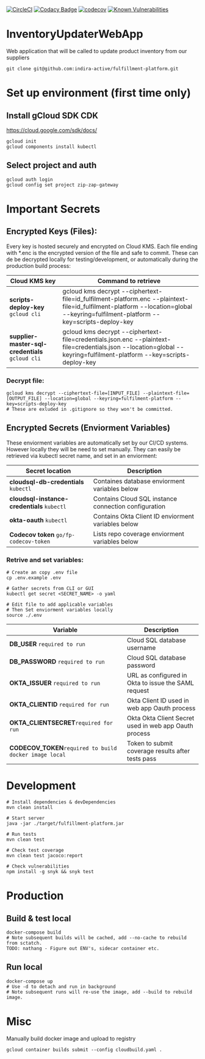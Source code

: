 [![CircleCI](https://circleci.com/gh/indira-active/fulfillment-platform.svg?style=svg&circle-token=dede407d73b7eb5b0427274c18cfdd6a4ba083bb)](https://circleci.com/gh/indira-active/fulfillment-platform)
[![Codacy Badge](https://api.codacy.com/project/badge/Grade/e2906ab1ca4c4ea9a5a01baee82f572a)](https://www.codacy.com?utm_source=github.com&amp;utm_medium=referral&amp;utm_content=indira-active/fulfillment-platform&amp;utm_campaign=Badge_Grade)
[![codecov](https://codecov.io/gh/indira-active/fulfillment-platform/branch/master/graph/badge.svg?token=Fy61fd6xfd)](https://codecov.io/gh/indira-active/fulfillment-platform)
[![Known Vulnerabilities](https://snyk.io/test/github/indira-active/fulfillment-platform/badge.svg)](https://snyk.io/test/github/indira-active/fulfillment-platform)

# InventoryUpdaterWebApp
Web application that will be called to update product inventory from our suppliers
  
    git clone git@github.com:indira-active/fulfillment-platform.git

# Set up environment (first time only)
## Install gCloud SDK CDK
https://cloud.google.com/sdk/docs/

    gcloud init
    gcloud components install kubectl

## Select project and auth
    gcloud auth login
    gcloud config set project zip-zap-gateway



# Important Secrets

## Encrypted Keys (Files):  
Every key is hosted securely and encrypted on Cloud KMS. Each file ending with *.enc is the encrypted version of the file and safe to commit. These can de be decrypted locally for testing/development, or automatically during the production build process:
  

| Cloud KMS key          | Command to retrieve |
|-------------------------|-------------|
| **scripts-deploy-key** `gcloud cli` | gcloud kms decrypt --ciphertext-file=id_fulfilment-platform.enc --plaintext-file=id_fulfilment-platform --location=global --keyring=fulfilment-platform --key=scripts-deploy-key |
| **supplier-master-sql-credentials** `gcloud cli` | gcloud kms decrypt --ciphertext-file=credentials.json.enc --plaintext-file=credentials.json --location=global --keyring=fulfilment-platform --key=scripts-deploy-key |

### Decrypt file:
    gcloud kms decrypt --ciphertext-file=[INPUT_FILE] --plaintext-file=[OUTPUT_FILE] --location=global --keyring=fulfilment-platform --key=scripts-deploy-key
    # These are exluded in .gitignore so they won't be committed.

## Encrypted Secrets (Enviorment Variables)
These enviorment variables are automatically set by our CI/CD systems. However locally they will be need to set manually. They can easily be retrieved via kubectl secret name, and set in an enviorment: 

| Secret location            | Description |
|-------------------------|-------------|
| **cloudsql-db-credentials** `kubectl` | Containes database enviorment variables below |
| **cloudsql-instance-credentials** `kubectl` | Contains Cloud SQL instance connection configuration |
| **okta-oauth** `kubectl` | Contains Okta Client ID enviorment variables below  |
| **Codecov token** `go/fp-codecov-token` | Lists repo coverage enviorment variables below |


### Retrive and set variables:
    # Create an copy .env file
    cp .env.example .env

    # Gather secrets from CLI or GUI
    kubectl get secret <SECRET_NAME> -o yaml
    
    # Edit file to add applicable variables
    # Then Set enviorment variables locally
    source ./.env

| Variable                | Description |
|-------------------------|-------------|
| **DB_USER** `required to run` | Cloud SQL database username |
| **DB_PASSWORD** `required to run` | Cloud SQL database password |
| **OKTA_ISSUER** `required to run` | URL as configured in Okta to issue the SAML request |
| **OKTA_CLIENTID** `required for run` | Okta Client ID used in web app Oauth process |
| **OKTA_CLIENTSECRET**`required for run` | Okta Okta Client Secret used in web app Oauth process |
| **CODECOV_TOKEN**`required to build docker image local` | Token to submit coverage results after tests pass |



# Development
    # Install dependencies & devDependencies
    mvn clean install
    
    # Start server
    java -jar ./target/fulfillment-platform.jar

    # Run tests
    mvn clean test

    # Check test coverage
    mvn clean test jacoco:report

    # Check vulnerabilities
    npm install -g snyk && snyk test



# Production
## Build & test local
    docker-compose build
    # Note subsequent builds will be cached, add --no-cache to rebuild from sctatch.
    TODO: nathang - Figure out ENV's, sidecar container etc.


## Run local
    docker-compose up 
    # Use -d to detach and run in background
    # Note subsequent runs will re-use the image, add --build to rebuild image. 
    


# Misc
Manually build docker image and upload to registry

    gcloud container builds submit --config cloudbuild.yaml .

